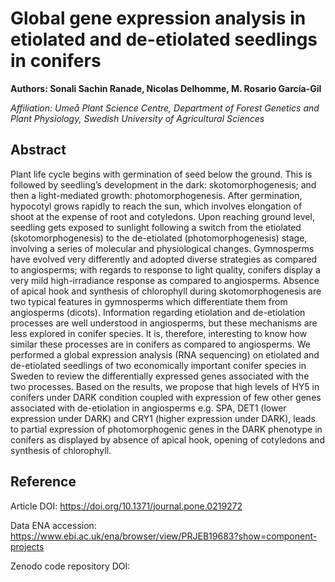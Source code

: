 # Global gene expression analysis in etiolated and de-etiolated seedlings in conifers

**Authors: Sonali Sachin Ranade, Nicolas Delhomme, M. Rosario García-Gil**

_Affiliation: Umeå Plant Science Centre, Department of Forest Genetics and Plant Physiology, Swedish University of Agricultural Sciences_

## Abstract

Plant life cycle begins with germination of seed below the ground. This is followed by seedling’s development in the dark: skotomorphogenesis; and then a light-mediated growth: photomorphogenesis. After germination, hypocotyl grows rapidly to reach the sun, which involves elongation of shoot at the expense of root and cotyledons. Upon reaching ground level, seedling gets exposed to sunlight following a switch from the etiolated (skotomorphogenesis) to the de-etiolated (photomorphogenesis) stage, involving a series of molecular and physiological changes. Gymnosperms have evolved very differently and adopted diverse strategies as compared to angiosperms; with regards to response to light quality, conifers display a very mild high-irradiance response as compared to angiosperms. Absence of apical hook and synthesis of chlorophyll during skotomorphogenesis are two typical features in gymnosperms which differentiate them from angiosperms (dicots). Information regarding etiolation and de-etiolation processes are well understood in angiosperms, but these mechanisms are less explored in conifer species. It is, therefore, interesting to know how similar these processes are in conifers as compared to angiosperms. We performed a global expression analysis (RNA sequencing) on etiolated and de-etiolated seedlings of two economically important conifer species in Sweden to review the differentially expressed genes associated with the two processes. Based on the results, we propose that high levels of HY5 in conifers under DARK condition coupled with expression of few other genes associated with de-etiolation in angiosperms e.g. SPA, DET1 (lower expression under DARK) and CRY1 (higher expression under DARK), leads to partial expression of photomorphogenic genes in the DARK phenotype in conifers as displayed by absence of apical hook, opening of cotyledons and synthesis of chlorophyll.

## Reference
Article DOI: https://doi.org/10.1371/journal.pone.0219272

Data ENA accession: https://www.ebi.ac.uk/ena/browser/view/PRJEB19683?show=component-projects

Zenodo code repository DOI:
